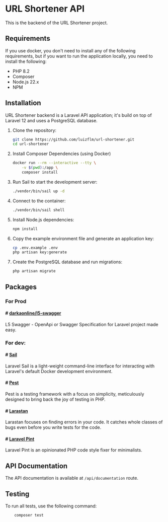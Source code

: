 # URL Shortener API

This is the backend of the URL Shortener project.

## Requirements

If you use docker, you don't need to install any of the following requirements, but if you want to run the application locally, you need to install the following:
- PHP 8.2
- Composer
- Node.js 22.x
- NPM

## Installation

URL Shortener backend is a Laravel API application; it's build on top of Laravel 12 and uses a PostgreSQL database. 

1. Clone the repository:
    ```sh
    git clone https://github.com/luizflm/url-shortener.git
    cd url-shortener
    ```

2. Install Composer Dependencies (using Docker)
    ```sh
    docker run --rm --interactive --tty \
        -v $(pwd):/app \
        composer install
    ```

2. Run Sail to start the development server:
    ```sh
    ./vendor/bin/sail up -d
    ```

3. Connect to the container:
    ```sh
    ./vendor/bin/sail shell
    ```

4. Install Node.js dependencies:
    ```sh
    npm install
    ```

6. Copy the example environment file and generate an application key:
    ```sh
    cp .env.example .env
    php artisan key:generate
    ```

7. Create the PostgreSQL database and run migrations:
    ```sh
    php artisan migrate
    ```

## Packages

### For Prod

#### # [darkaonline/l5-swagger](https://github.com/DarkaOnLine/L5-Swagger)

L5 Swagger - OpenApi or Swagger Specification for Laravel project made easy.

### For dev:

#### # [Sail](https://laravel.com/docs/10.x/sail)

Laravel Sail is a light-weight command-line interface for interacting with Laravel's default Docker development
environment.

#### # [Pest](https://pestphp.com)

Pest is a testing framework with a focus on simplicity,
meticulously designed to bring back the joy of testing in PHP.

#### # [Larastan](https://github.com/nunomaduro/larastan)

Larastan focuses on finding errors in your code. It catches whole classes of bugs even before you write tests for the
code.

#### # [Laravel Pint](https://laravel.com/docs/10.x/pint)

Laravel Pint is an opinionated PHP code style fixer for minimalists.

## API Documentation

The API documentation is available at `/api/documentation` route.

## Testing

To run all tests, use the following command:

``` sh
    composer test
```